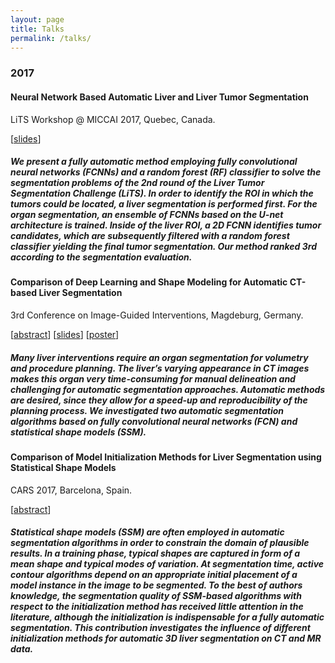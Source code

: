 ```yaml
---
layout: page
title: Talks
permalink: /talks/
---
```


### 2017

#### Neural Network Based Automatic Liver and Liver Tumor Segmentation
LiTS Workshop @ MICCAI 2017, Quebec, Canada.

\[[slides](https://github.com/gchlebus/gchlebus.github.io/blob/master/assets/talks/LITS_v3.pdf)\]

##### We present a fully automatic method employing fully convolutional neural networks (FCNNs) and a random forest (RF) classifier to solve the segmentation problems of the 2nd round of the Liver Tumor Segmentation Challenge (LiTS). In order to identify the ROI in which the tumors could be located, a liver segmentation is performed first. For the organ segmentation, an ensemble of FCNNs based on the U-net architecture is trained. Inside of the liver ROI, a 2D FCNN identifies tumor candidates, which are subsequently filtered with a random forest classifier yielding the final tumor segmentation. Our method ranked 3rd according to the segmentation evaluation.

#### Comparison of Deep Learning and Shape Modeling for Automatic CT-based Liver Segmentation
3rd Conference on Image-Guided Interventions, Magdeburg, Germany.

\[[abstract](https://github.com/gchlebus/gchlebus.github.io/blob/master/assets/talks/IGIC_Abstract_v4.pdf)\]
\[[slides](https://github.com/gchlebus/gchlebus.github.io/blob/master/assets/talks/IGIC_v1_wo_gif.pdf)\]
\[[poster](https://github.com/gchlebus/gchlebus.github.io/blob/master/assets/talks/2017_Chlebus_IGIC_Poster_v2.pdf)\]

##### Many liver interventions require an organ segmentation for volumetry and procedure planning. The liver’s varying appearance in CT images makes this organ very time-consuming for manual delineation and challenging for automatic segmentation approaches. Automatic methods are desired, since they allow for a speed-up and reproducibility of the planning process. We investigated two automatic segmentation algorithms based on fully convolutional neural networks (FCN) and statistical shape models (SSM).

#### Comparison of Model Initialization Methods for Liver Segmentation using Statistical Shape Models
CARS 2017, Barcelona, Spain.

\[[abstract](https://github.com/gchlebus/gchlebus.github.io/blob/master/assets/talks/CARS_2017_GChlebus_Abstract.pdf)\]

##### Statistical shape models (SSM) are often employed in automatic segmentation algorithms in order to constrain the domain of plausible results. In a training phase, typical shapes are captured in form of a mean shape and typical modes of variation. At segmentation time, active contour algorithms depend on an appropriate initial placement of a model instance in the image to be segmented. To the best of authors knowledge, the segmentation quality of SSM-based algorithms with respect to the initialization method has received little attention in the literature, although the initialization is indispensable for a fully automatic segmentation. This contribution investigates the influence of different initialization methods for automatic 3D liver segmentation on CT and MR data.